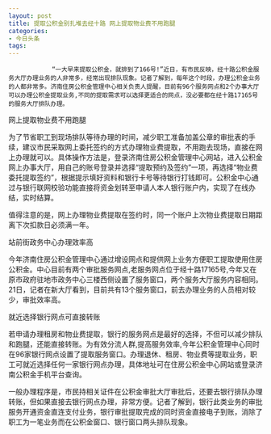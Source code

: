 ```yaml
---
layout: post
title: 提取公积金别扎堆去经十路 网上提取物业费不用跑腿
categories:
- 今日头条
tags:
---
```

				“一大早来提取公积金，就排到了166号!”近日，有市民反映，经十路公积金服务大厅办理业务的人非常多，经常出现排队现象。记者了解到，每年这个时段，办理公积金业务的人都非常多。济南住房公积金管理中心相关负责人提醒，目前有96个服务网点和2个办事大厅可以办理公积金提取业务,不同的提取需求可以选择更适合的网点，没必要都在经十路17165号的服务大厅排队办理。

网上提取物业费不用跑腿

为了节省职工到现场排队等待办理的时间，减少职工准备加盖公章的审批表的手续，建议市民采取网上委托签约的方式办理物业费提取，不用跑去现场，直接在网上办理就可以。具体操作方法是，登录济南住房公积金管理中心网站，进入公积金网上办事大厅，用自己的账号登录并选择“提取预约及签约”一项，再选择“物业费委托提取签约”，根据提示填好资料和银行卡号等待银行打钱即可。公积金中心通过与银行联网校验功能直接将资金划转至申请人本人银行账户内，实现了在线办结，实时结算。

值得注意的是，网上办理物业费提取在签约时，同一个账户上次物业费提取日期距离下次扣款日必须满一年。

站前街政务中心办理效率高

今年济南住房公积金管理中心通过增设网点和提供网上业务方便职工提取使用住房公积金。中心目前有两个审批服务网点,老服务网点位于经十路17165号,今年又在原市政府驻地市政务中心三楼西侧设置了服务窗口，两个服务大厅服务内容相同。21日，记者在新大厅看到，目前共有13个服务窗口，前去办理业务的人员相对较少，审批效率高。

就近选择银行网点可直接转账

若申请办理租房和物业费提取，银行的服务网点是最好的选择，不但可以减少排队和跑腿，还能直接转账。为有效分流人群,提高服务效率,今年公积金管理中心同时在96家银行网点设置了提取服务窗口。办理退休、租房、物业费等提取业务，职工可就近选择任何一家银行网点办理，具体地址可在住房公积金中心网站或登录济南公积金手机平台查询。

一般办理程序是，市民持相关证件在公积金审批大厅审批后，还要去银行排队办理转账，但如果直接去银行网点办理，非常方便。记者了解到，银行此类业务的审批服务开通资金直连支付业务，银行审批提取完成的同时资金直接电子到账，消除了职工为一笔业务而在公积金窗口、银行窗口两头排队现象。